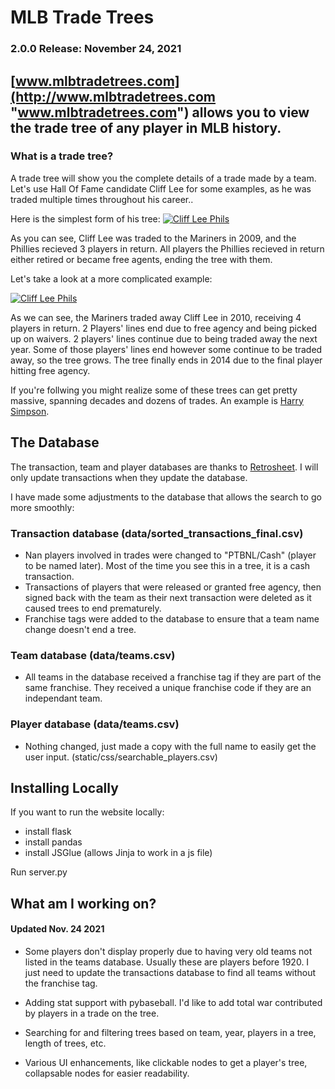 # MLB Trade Trees

###  2.0.0 Release: November 24, 2021

## [www.mlbtradetrees.com](http://www.mlbtradetrees.com "www.mlbtradetrees.com") allows you to view the trade tree of any player in MLB history. 

### What is a trade tree? 
A trade tree will show you the complete details of a trade made by a team. Let's use Hall Of Fame candidate Cliff Lee for some examples, as he was traded multiple times throughout his career..

Here is the simplest form of his tree: [![Cliff Lee Phils](https://i.imgur.com/xNO9GWU.png "Cliff Lee Phils")](http://https://i.imgur.com/xNO9GWU.png "Cliff Lee Phils")

As you can see, Cliff Lee was traded to the Mariners in 2009, and the Phillies recieved 3 players in return. All players the Phillies recieved in return either retired or became free agents, ending the tree with them. 

Let's take a look at a more complicated example:

[![Cliff Lee Phils](https://i.imgur.com/Nj8BtQB.png "Cliff Lee Phils")](https://i.imgur.com/Nj8BtQB.png "Cliff Lee Mariners")

As we can see, the Mariners traded away Cliff Lee in 2010, receiving 4 players in return. 2 Players' lines end due to free agency and being picked up on waivers. 2 players' lines continue due to being traded away the next year. Some of those players' lines end however some continue to be traded away, so the tree grows. The tree finally ends in 2014 due to the final player hitting free agency. 

If you're follwing you might realize some of these trees can get pretty massive, spanning decades and dozens of trades. An example is [Harry Simpson](http://www.mlbtradetrees.com/player/simph101 "Harry Simpson").

## The Database
The transaction, team and player databases are thanks to [Retrosheet](https://www.retrosheet.org/ "Retrosheet"). I will only update transactions when they update the database.

I have made some adjustments to the database that allows the search to go more smoothly:

### Transaction database (data/sorted_transactions_final.csv)
- Nan players involved in trades were changed to "PTBNL/Cash" (player to be named later). Most of the time you see this in a tree, it is a cash transaction. 
- Transactions of players that were released or granted free agency, then signed back with the team as their next transaction were deleted as it caused trees to end prematurely. 
- Franchise tags were added to the database to ensure that a team name change doesn't end a tree. 

### Team database (data/teams.csv)
- All teams in the database received a franchise tag if they are part of the same franchise. They received a unique franchise code if they are an independant team. 

### Player database (data/teams.csv)
- Nothing changed, just made a copy with the full name to easily get the user input. (static/css/searchable_players.csv)

## Installing Locally
If you want to run the website locally:
- install flask
- install pandas
- install JSGlue (allows Jinja to work in a js file)

Run server.py


## What am I working on? 
#### Updated Nov. 24 2021
- Some players don&#39;t display properly due to having very old teams not listed in the teams database. Usually these are players before 1920. I just need to update the transactions database to find all teams without the franchise tag. 

- Adding stat support with pybaseball. I'd like to add total war contributed by players in a trade on the tree. 

- Searching for and filtering trees based on team, year, players in a tree, length of trees, etc.

- Various UI enhancements, like clickable nodes to get a player's tree, collapsable nodes for easier readability. 









